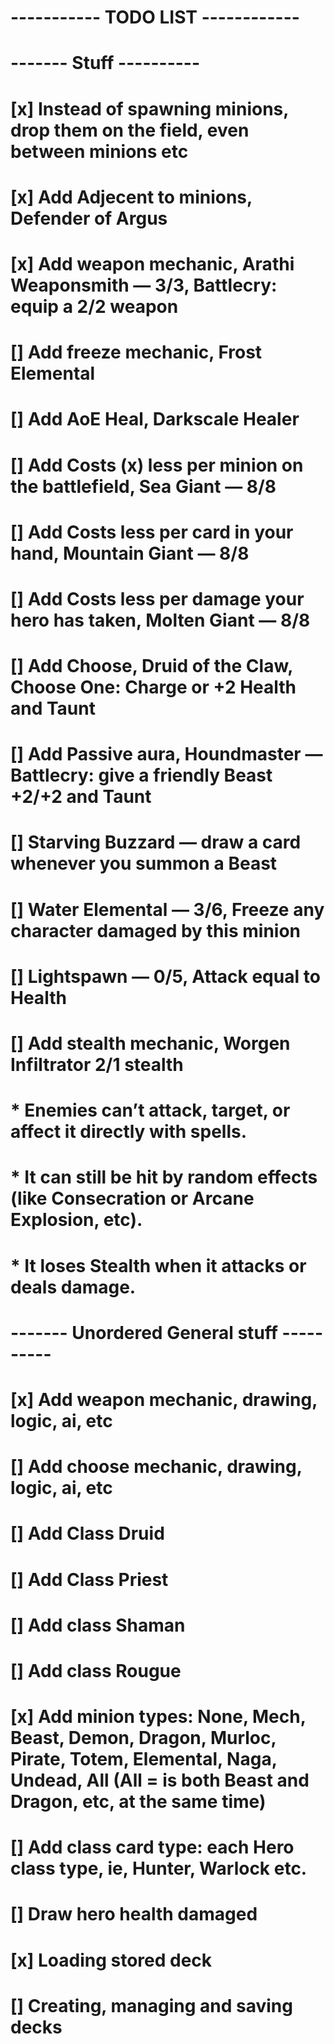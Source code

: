 # ----------- TODO LIST ------------
# 
# ------- Stuff ----------
# [x] Instead of spawning minions, drop them on the field, even between minions etc
# [x] Add Adjecent to minions, Defender of Argus
# [x] Add weapon mechanic, Arathi Weaponsmith — 3/3, Battlecry: equip a 2/2 weapon
# [] Add freeze mechanic, Frost Elemental
# [] Add AoE Heal, Darkscale Healer
# [] Add Costs (x) less per minion on the battlefield, Sea Giant — 8/8
# [] Add Costs less per card in your hand, Mountain Giant — 8/8
# [] Add Costs less per damage your hero has taken, Molten Giant — 8/8
# [] Add Choose, Druid of the Claw, Choose One: Charge or +2 Health and Taunt
# [] Add Passive aura, Houndmaster — Battlecry: give a friendly Beast +2/+2 and Taunt
# [] Starving Buzzard — draw a card whenever you summon a Beast
# [] Water Elemental — 3/6, Freeze any character damaged by this minion
# [] Lightspawn — 0/5, Attack equal to Health
# [] Add stealth mechanic, Worgen Infiltrator 2/1 stealth
#        * Enemies can’t attack, target, or affect it directly with spells.
#        * It can still be hit by random effects (like Consecration or Arcane Explosion, etc).
#        * It loses Stealth when it attacks or deals damage.
#
# ------- Unordered General stuff ----------
# [x] Add weapon mechanic, drawing, logic, ai, etc
# [] Add choose mechanic, drawing, logic, ai, etc
# [] Add Class Druid
# [] Add Class Priest
# [] Add class Shaman
# [] Add class Rougue
# [x] Add minion types: None, Mech, Beast, Demon, Dragon, Murloc, Pirate, Totem, Elemental, Naga, Undead, All (All = is both Beast and Dragon, etc, at the same time)
# [] Add class card type: each Hero class type, ie, Hunter, Warlock etc.
# [] Draw hero health damaged
# [x] Loading stored deck
# [] Creating, managing and saving decks
